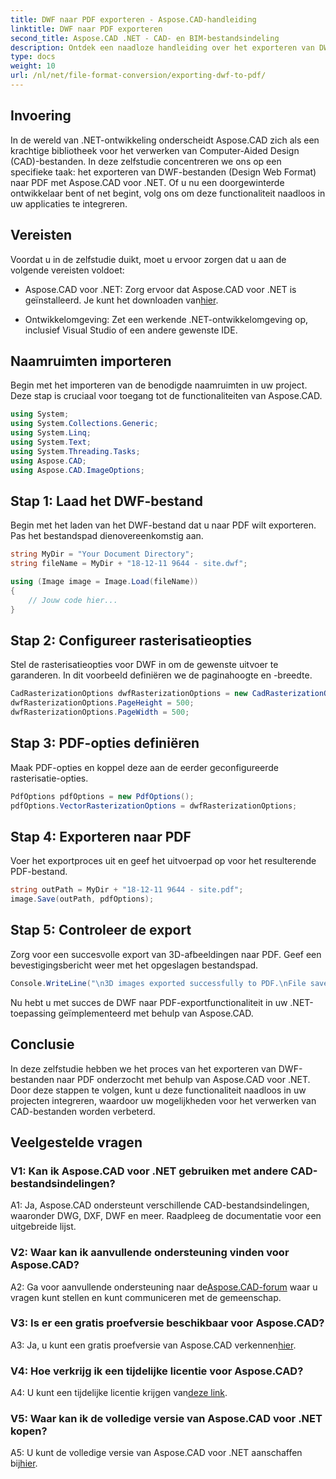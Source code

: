 ```yaml
---
title: DWF naar PDF exporteren - Aspose.CAD-handleiding
linktitle: DWF naar PDF exporteren
second_title: Aspose.CAD .NET - CAD- en BIM-bestandsindeling
description: Ontdek een naadloze handleiding over het exporteren van DWF naar PDF met Aspose.CAD voor .NET. Verbeter moeiteloos uw mogelijkheden voor het verwerken van CAD-bestanden.
type: docs
weight: 10
url: /nl/net/file-format-conversion/exporting-dwf-to-pdf/
---
```

## Invoering

In de wereld van .NET-ontwikkeling onderscheidt Aspose.CAD zich als een krachtige bibliotheek voor het verwerken van Computer-Aided Design (CAD)-bestanden. In deze zelfstudie concentreren we ons op een specifieke taak: het exporteren van DWF-bestanden (Design Web Format) naar PDF met Aspose.CAD voor .NET. Of u nu een doorgewinterde ontwikkelaar bent of net begint, volg ons om deze functionaliteit naadloos in uw applicaties te integreren.

## Vereisten

Voordat u in de zelfstudie duikt, moet u ervoor zorgen dat u aan de volgende vereisten voldoet:

-  Aspose.CAD voor .NET: Zorg ervoor dat Aspose.CAD voor .NET is geïnstalleerd. Je kunt het downloaden van[hier](https://releases.aspose.com/cad/net/).

- Ontwikkelomgeving: Zet een werkende .NET-ontwikkelomgeving op, inclusief Visual Studio of een andere gewenste IDE.

## Naamruimten importeren

Begin met het importeren van de benodigde naamruimten in uw project. Deze stap is cruciaal voor toegang tot de functionaliteiten van Aspose.CAD.

```csharp
using System;
using System.Collections.Generic;
using System.Linq;
using System.Text;
using System.Threading.Tasks;
using Aspose.CAD;
using Aspose.CAD.ImageOptions;
```

## Stap 1: Laad het DWF-bestand

Begin met het laden van het DWF-bestand dat u naar PDF wilt exporteren. Pas het bestandspad dienovereenkomstig aan.

```csharp
string MyDir = "Your Document Directory";
string fileName = MyDir + "18-12-11 9644 - site.dwf";

using (Image image = Image.Load(fileName))
{
    // Jouw code hier...
}
```

## Stap 2: Configureer rasterisatieopties

Stel de rasterisatieopties voor DWF in om de gewenste uitvoer te garanderen. In dit voorbeeld definiëren we de paginahoogte en -breedte.

```csharp
CadRasterizationOptions dwfRasterizationOptions = new CadRasterizationOptions();
dwfRasterizationOptions.PageHeight = 500;
dwfRasterizationOptions.PageWidth = 500;
```

## Stap 3: PDF-opties definiëren

Maak PDF-opties en koppel deze aan de eerder geconfigureerde rasterisatie-opties.

```csharp
PdfOptions pdfOptions = new PdfOptions();
pdfOptions.VectorRasterizationOptions = dwfRasterizationOptions;
```

## Stap 4: Exporteren naar PDF

Voer het exportproces uit en geef het uitvoerpad op voor het resulterende PDF-bestand.

```csharp
string outPath = MyDir + "18-12-11 9644 - site.pdf";
image.Save(outPath, pdfOptions);
```

## Stap 5: Controleer de export

Zorg voor een succesvolle export van 3D-afbeeldingen naar PDF. Geef een bevestigingsbericht weer met het opgeslagen bestandspad.

```csharp
Console.WriteLine("\n3D images exported successfully to PDF.\nFile saved at " + MyDir);
```

Nu hebt u met succes de DWF naar PDF-exportfunctionaliteit in uw .NET-toepassing geïmplementeerd met behulp van Aspose.CAD.

## Conclusie

In deze zelfstudie hebben we het proces van het exporteren van DWF-bestanden naar PDF onderzocht met behulp van Aspose.CAD voor .NET. Door deze stappen te volgen, kunt u deze functionaliteit naadloos in uw projecten integreren, waardoor uw mogelijkheden voor het verwerken van CAD-bestanden worden verbeterd.

## Veelgestelde vragen

### V1: Kan ik Aspose.CAD voor .NET gebruiken met andere CAD-bestandsindelingen?

A1: Ja, Aspose.CAD ondersteunt verschillende CAD-bestandsindelingen, waaronder DWG, DXF, DWF en meer. Raadpleeg de documentatie voor een uitgebreide lijst.

### V2: Waar kan ik aanvullende ondersteuning vinden voor Aspose.CAD?

 A2: Ga voor aanvullende ondersteuning naar de[Aspose.CAD-forum](https://forum.aspose.com/c/cad/19) waar u vragen kunt stellen en kunt communiceren met de gemeenschap.

### V3: Is er een gratis proefversie beschikbaar voor Aspose.CAD?

 A3: Ja, u kunt een gratis proefversie van Aspose.CAD verkennen[hier](https://releases.aspose.com/).

### V4: Hoe verkrijg ik een tijdelijke licentie voor Aspose.CAD?

 A4: U kunt een tijdelijke licentie krijgen van[deze link](https://purchase.aspose.com/temporary-license/).

### V5: Waar kan ik de volledige versie van Aspose.CAD voor .NET kopen?

 A5: U kunt de volledige versie van Aspose.CAD voor .NET aanschaffen bij[hier](https://purchase.aspose.com/buy).